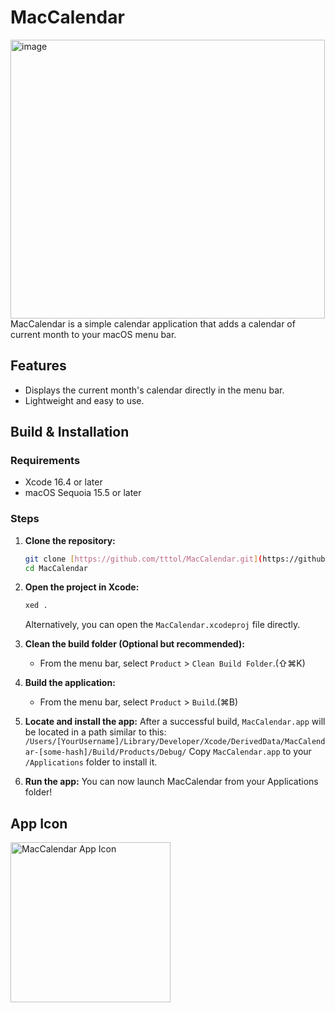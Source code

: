 # MacCalendar
<img width="503" height="446" alt="image" src="https://github.com/user-attachments/assets/876003ef-fbcb-4c23-b860-1b913e419819" />
<br>
MacCalendar is a simple calendar application that adds a calendar of current month to your macOS menu bar.

## Features
* Displays the current month's calendar directly in the menu bar.
* Lightweight and easy to use.

## Build & Installation
### Requirements
* Xcode 16.4 or later
* macOS Sequoia 15.5 or later

### Steps
1.  **Clone the repository:**
    ```sh
    git clone [https://github.com/tttol/MacCalendar.git](https://github.com/tttol/MacCalendar.git)
    cd MacCalendar
    ```
2.  **Open the project in Xcode:**
    ```sh
    xed .
    ```
    Alternatively, you can open the `MacCalendar.xcodeproj` file directly.

3.  **Clean the build folder (Optional but recommended):**
    * From the menu bar, select `Product` > `Clean Build Folder`.(⇧⌘K)
4.  **Build the application:**
    * From the menu bar, select `Product` > `Build`.(⌘B)

5.  **Locate and install the app:**
    After a successful build, `MacCalendar.app` will be located in a path similar to this:
    `/Users/[YourUsername]/Library/Developer/Xcode/DerivedData/MacCalendar-[some-hash]/Build/Products/Debug/`
    Copy `MacCalendar.app` to your `/Applications` folder to install it.

6.  **Run the app:**
    You can now launch MacCalendar from your Applications folder!

## App Icon
<img width="256" height="256" alt="MacCalendar App Icon" src="https://github.com/user-attachments/assets/ab689fbe-ab03-44e8-a11c-489b14e140e7" /><br>
